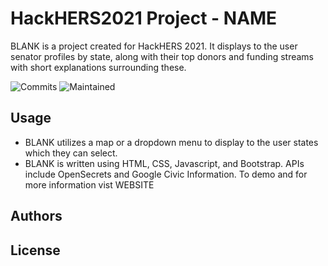 # HackHERS2021 Project - NAME

BLANK is a project created for HackHERS 2021. It displays to the user senator profiles by state, along with their top donors and funding streams with short explanations surrounding these.

![Commits](https://img.shields.io/github/last-commit/dragonhaert/HackHERS2021/main)
![Maintained](https://img.shields.io/maintenance/yes/2021)

## Usage

* BLANK utilizes a map or a dropdown menu to display to the user states which they can select.
* BLANK is written using HTML, CSS, Javascript, and Bootstrap. APIs include OpenSecrets and Google Civic Information. To demo and for more information vist WEBSITE

## Authors



## License
